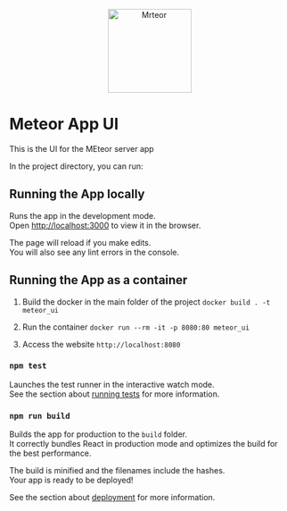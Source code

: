 <p align="center">
  <img src="https://cdn.iconscout.com/icon/free/png-256/free-meteor-3273589-2741632.png" width="150" alt="Mrteor" />
</p>

# Meteor App UI

This is the UI for the MEteor server app

In the project directory, you can run:

## Running the App locally

Runs the app in the development mode.\
Open [http://localhost:3000](http://localhost:3000) to view it in the browser.

The page will reload if you make edits.\
You will also see any lint errors in the console.

## Running the App as a container
1. Build the docker in the main folder of the project
`docker build . -t meteor_ui`

2. Run the container
`docker run --rm -it -p 8080:80 meteor_ui`
3. Access the website
`http://localhost:8080`
### `npm test`

Launches the test runner in the interactive watch mode.\
See the section about [running tests](https://facebook.github.io/create-react-app/docs/running-tests) for more information.

### `npm run build`

Builds the app for production to the `build` folder.\
It correctly bundles React in production mode and optimizes the build for the best performance.

The build is minified and the filenames include the hashes.\
Your app is ready to be deployed!

See the section about [deployment](https://facebook.github.io/create-react-app/docs/deployment) for more information.


